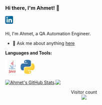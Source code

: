 ### Hi there, I'm Ahmet! 👋

<a href="https://www.linkedin.com/in/ahmetcturk/">
  <img align="left" alt="Ahmet Can Turk | LinkedIn" width="25px" src="https://github.com/ahmetcturk/ahmetcturk/blob/master/images/Linkedin.svg" />
</a>


<br />
<br />

Hi, I'm Ahmet, a QA Automation Engineer.


- 💬 Ask me about anything [here](https://github.com/ahmetcturk/ahmetcturk/issues)

**Languages and Tools:**

<code><img height="45" src="https://github.com/ahmetcturk/ahmetcturk/blob/master/images/java.svg"></code>
<code><img height="45" src="https://github.com/ahmetcturk/ahmetcturk/blob/master/images/python.svg"></code>


<a href="https://github.com/ahmetcturk">
  <img align="center" alt="Ahmet's GitHub Stats" src="https://github-readme-stats.vercel.app/api?username=ahmetcturk&show_icons=true&include_all_commits=true&hide-border=true"/>
</a>
<a href="https://github.com/ahmetcturk">
  <img align="center" src="https://github-readme-stats.vercel.app/api/top-langs/?username=ahmetcturk&layout=compact" />
</a>

<br />

<p align="center"> 
  Visitor count<br>
  <img src="https://profile-counter.glitch.me/ahmetcturk/count.svg" />
</p>


